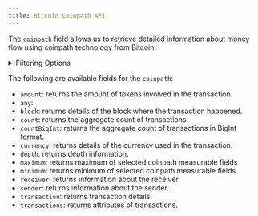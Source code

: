 ```yaml
---
title: Bitcoin Coinpath API
---
```


<head>
<meta name="title" content="Bitcoin Coinpath API"/>
<meta name="description" content="Track flow of funds up to any depth on the Bitcoin blockchain. Also, get information on blocks for tokens or NFTs on the Bitcoin blockchain."/>
<meta name="keywords" content="Bitcoin api, Bitcoin python api, Bitcoin nft api, Bitcoin scan api, Bitcoin matic api, Bitcoin api docs, Bitcoin crypto api, Bitcoin blockchain api,matic network api"/>
<meta name="robots" content="index, follow"/>
<meta http-equiv="Content-Type" content="text/html; charset=utf-8"/>
<meta name="language" content="English"/>

<!-- Open Graph / Facebook -->
<meta property="og:type" content="website" />
<meta property="og:title" content="Bitcoin Coinpath API" />
<meta property="og:description" content="Track flow of funds up to any depth on the Bitcoin blockchain. Also, get information on blocks for tokens or NFTs on the Bitcoin blockchain." />

<!-- Twitter -->
<meta property="twitter:card" content="summary_large_image" />
<meta property="twitter:title" content="Bitcoin Coinpath API" />
<meta property="twitter:description" content="Track flow of funds up to any depth on the Bitcoin blockchain. Also, get blocks information for tokens or NFTs on the Bitcoin blockchain." />
</head>

The `coinpath` field allows us to retrieve detailed information about money flow using coinpath technology from Bitcoin.

<details>
<summary>Filtering Options</summary>

Coinpath data can be filtered using following arguments:

- `date`: Filter by the date of the transaction.
- `depth`: Filter by the depth of the transaction.
- `initialAddress`: Filter by the initial address.
- `initialDate`: Filter by the initial date.
- `initialTime`: Filter by the initial time.
- `options`: Filter returned data by ordering, limiting, and constraining it.
- `receiver`: Filter by the receiver's address.
- `sender`: Filter by the sender's address.
- `time`: Filter by the time of the transaction.

</details>

The following are available fields for the `coinpath`:

- `amount`: returns the amount of tokens involved in the transaction.
- `any`:
- `block`: returns details of the block where the transaction happened.
- `count`: returns the aggregate count of transactions.
- `countBigInt`: returns the aggregate count of transactions in BigInt format.
- `currency`: returns details of the currency used in the transaction.
- `depth`: returns depth information.
- `maximum`: returns maximum of selected coinpath measurable fields
- `minimum`: returns minimum of selected coinpath measurable fields
- `receiver`: returns information about the receiver.
- `sender`: returns information about the sender.
- `transaction`: returns transaction details.
- `transactions`: returns attributes of transactions.
